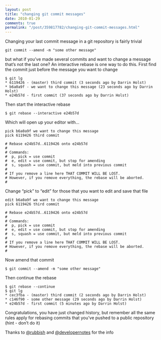 ```yaml
---
layout: post
title: "changing git commit messages"
date: 2010-01-29
comments: true
permalink: "/post/359817782/changing-git-commit-messages.html"
---
```


Changing your last commit message in a git repository is fairly trivial

```
git commit --amend -m "some other message"
```

but what if you’ve made several commits and want to change a message that’s not the last one? An interactive rebase is one way to do this. First find the commit just before the message you want to change

```
$ git lg
* 6119426 - (master) third commit (3 seconds ago by Darrin Holst)
* b6a0a9f - we want to change this message (23 seconds ago by Darrin Holst)
* e24b57d - first commit (37 seconds ago by Darrin Holst)
```

Then start the interactive rebase

```
$ git rebase --interactive e24b57d
```

Which will open up your editor with…

```
pick b6a0a9f we want to change this message
pick 6119426 third commit

# Rebase e24b57d..6119426 onto e24b57d
#
# Commands:
#  p, pick = use commit
#  e, edit = use commit, but stop for amending
#  s, squash = use commit, but meld into previous commit
#
# If you remove a line here THAT COMMIT WILL BE LOST.
# However, if you remove everything, the rebase will be aborted.
#
```

Change “pick” to “edit” for those that you want to edit and save that file

```
edit b6a0a9f we want to change this message
pick 6119426 third commit

# Rebase e24b57d..6119426 onto e24b57d
#
# Commands:
#  p, pick = use commit
#  e, edit = use commit, but stop for amending
#  s, squash = use commit, but meld into previous commit
#
# If you remove a line here THAT COMMIT WILL BE LOST.
# However, if you remove everything, the rebase will be aborted.
#
```

Now amend that commit

```
$ git commit --amend -m "some other message"
```

Then continue the rebase

```
$ git rebase --continue
$ git lg
* cec3fba - (master) third commit (2 seconds ago by Darrin Holst)
* c146f90 - some other message (29 seconds ago by Darrin Holst)
* e24b57d - first commit (5 minutes ago by Darrin Holst)
```

Congratulations, you have just changed history, but remember all the same rules apply for rebasing commits that you’ve pushed to a public repository (hint - don’t do it)

Thanks to [@rubbish](http://twitter.com/rubbish) and [@developernotes](http://twitter.com/developernotes) for the info
